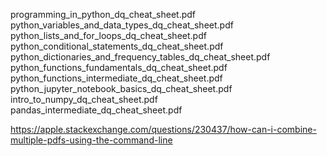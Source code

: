 programming_in_python_dq_cheat_sheet.pdf
python_variables_and_data_types_dq_cheat_sheet.pdf
python_lists_and_for_loops_dq_cheat_sheet.pdf
python_conditional_statements_dq_cheat_sheet.pdf
python_dictionaries_and_frequency_tables_dq_cheat_sheet.pdf
python_functions_fundamentals_dq_cheat_sheet.pdf
python_functions_intermediate_dq_cheat_sheet.pdf
python_jupyter_notebook_basics_dq_cheat_sheet.pdf
intro_to_numpy_dq_cheat_sheet.pdf
pandas_intermediate_dq_cheat_sheet.pdf

https://apple.stackexchange.com/questions/230437/how-can-i-combine-multiple-pdfs-using-the-command-line